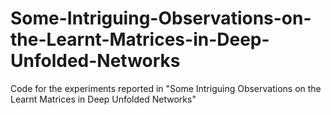 # Some-Intriguing-Observations-on-the-Learnt-Matrices-in-Deep-Unfolded-Networks
Code for the experiments reported in "Some Intriguing Observations on the Learnt Matrices in Deep Unfolded Networks"
